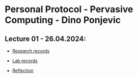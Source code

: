 # Personal Protocol - Pervasive Computing - Dino Ponjevic

## Lecture 01 - 26.04.2024:
- [Research records](/Dino/researches/research01/README.md)

- [Lab records](/Teamfolder/exercises/exercise01/README.md)

- [Reflection](/Dino/reflections/reflection01/README.md)
